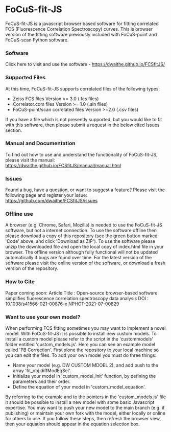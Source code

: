 # FoCuS-fit-JS
FoCuS-fit-JS is a javascript browser based software for fitting correlated FCS (Fluorescence Correlation Spectroscopy) curves. This is browser version of the fitting software previously included with FoCuS-point and FoCuS-scan Python software. 

### Software

Click here to visit and use the software - https://dwaithe.github.io/FCSfitJS/

### Supported Files  

At this time, FoCuS-fit-JS supports correlated files of the following types: 

- Zeiss FCS files Version >= 3.0 (.fcs files)  
- Correlator.com files Version >= 1.0 (.sin files)  
- FoCuS-point/scan correlated files Version >=2.0 (.csv files)  

If you have a file which is not presently supported, but you would like to fit with this software, then please submit a request in the below cited Issues section.

### Manual and Documentation

To find out how to use and understand the functionality of FoCuS-fit-JS, please visit the manual: https://dwaithe.github.io/FCSfitJS/manual/manual.html

### Issues

Found a bug, have a question, or want to suggest a feature? Please visit the following page and register your issue: https://github.com/dwaithe/FCSfitJS/issues

### Offline use  

A browser (e.g. Chrome, Safari, Mozilla) is needed to use the FoCuS-fit-JS software, but not a internet connection. To use the software offline then please download a copy of this repository (see the green button marked 'Code' above, and click 'Download as ZIP'). To use the software please unzip the downloaded file and open the local copy of index.html file in your browser. The offline version although fully functional will not be updated automatically if bugs are found over time. For the latest version of the software please visit the online version of the software, or download a fresh version of the repository.

### How to Cite

Paper coming soon: 
Article Title : Open-source browser-based software simplifies fluorescence correlation spectroscopy data analysis
DOI : 10.1038/s41566-021-00876-x
NPHOT-2021-07-00829


### Want to use your own model?

When performing FCS fitting sometimes you may want to implement a novel model. With FoCuS-fit-JS it is possible to install new custom models. To install a custom model please refer to the script in the 'custommodels' folder entitled 'custom_models.js'. Here you can see an example model called 'PB Correction'. First xlone the repository to your local machine so you can edit the files. To add your own model you must do three things:
- Name your model (e.g. DW CUSTOM MDOEL 2), and add push to the array 'fit_obj.diffModEqSel'.
- Initialize your model in 'custom_model_init' function, by defining the parameters and their order.
- Define the equation of your model in 'custom_model_equation'.

By referring to the example and to the pointers in the 'custom_models.js' file it should be possible to install a new model with some basic Javascript expertise. You may want to push your new model to the main branch (e.g. if publishing) or maintain your own fork with the model, either locally or online for others to use. If you follow these steps, then refresh the browser view, then your equation should appear in the equation selection box.




